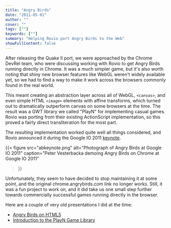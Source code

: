 ```yaml
---
title: "Angry Birds"
date: "2011-05-01"
author: ""
cover: ""
tags: [""]
keywords: [""]
summary: "Helping Rovio port Angry Birds to the Web"
showFullContent: false
---
```


After releasing the Quake II port, we were approached by the Chrome DevRel team,
who were discussing working with Rovio to get Angry Birds running directly in
Chrome. It was a much simpler game, but it's also worth noting that shiny new
browser features like WebGL weren't widely available yet, so we had to find a
way to make it work across the browsers commonly found in the real world.

This meant creating an abstraction layer across all of WebGL, `<canvas>`, and
even simple HTML `<image>` elements with affine transforms, which turned out to
dramatically outperform canvas on some browsers at the time. The result was a
GWT library we called "PlayN" for implementing casual games. Rovio was porting
from their existing ActionScript implementation, so this proved a fairly direct
transliteration for the most part.

The resulting implementation worked quite well all things considered, and Rovio
announced it during the Google IO 2011
[keynote](https://www.engadget.com/2011-05-11-live-from-google-i-o-2011s-day-2-keynote.html).

{{< figure src="abkeynote.png" alt="Photograph of Angry Birds at Google IO 2011"
    caption="Peter Vesterbacka demoing Angry Birds on Chrome at Google IO 2011"
>}}

Unfortunately, they seem to have decided to stop maintaining it at some point,
and the original chrome.angrybirds.com link no longer works. Still, it was a fun
project to work on, and it did take us one small step further towards commercially
successful games running directly in the browser.

Here are a couple of very old presentations I did at the time:
- [Angry Birds on HTML5](/slides/ab.html)
- [Introduction to the PlayN Game Library](/slides/playn.html)
